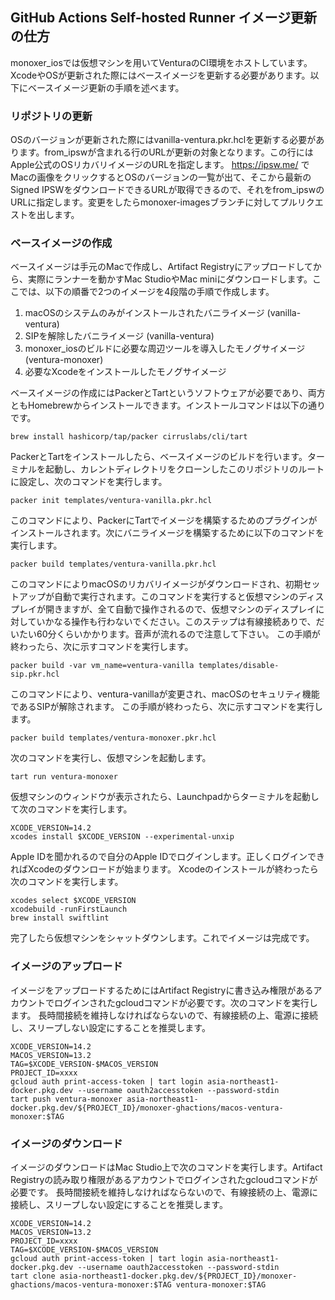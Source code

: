 ## GitHub Actions Self-hosted Runner イメージ更新の仕方

monoxer_iosでは仮想マシンを用いてVenturaのCI環境をホストしています。XcodeやOSが更新された際にはベースイメージを更新する必要があります。以下にベースイメージ更新の手順を述べます。

### リポジトリの更新

OSのバージョンが更新された際にはvanilla-ventura.pkr.hclを更新する必要があります。from_ipswが含まれる行のURLが更新の対象となります。この行にはApple公式のOSリカバリイメージのURLを指定します。 https://ipsw.me/ でMacの画像をクリックするとOSのバージョンの一覧が出て、そこから最新のSigned IPSWをダウンロードできるURLが取得できるので、それをfrom_ipswのURLに指定します。変更をしたらmonoxer-imagesブランチに対してプルリクエストを出します。

### ベースイメージの作成

ベースイメージは手元のMacで作成し、Artifact Registryにアップロードしてから、実際にランナーを動かすMac StudioやMac miniにダウンロードします。ここでは、以下の順番で2つのイメージを4段階の手順で作成します。

1. macOSのシステムのみがインストールされたバニライメージ (vanilla-ventura)
2. SIPを解除したバニライメージ (vanilla-ventura)
3. monoxer_iosのビルドに必要な周辺ツールを導入したモノグサイメージ (ventura-monoxer)
4. 必要なXcodeをインストールしたモノグサイメージ

ベースイメージの作成にはPackerとTartというソフトウェアが必要であり、両方ともHomebrewからインストールできます。インストールコマンドは以下の通りです。

```
brew install hashicorp/tap/packer cirruslabs/cli/tart
```

PackerとTartをインストールしたら、ベースイメージのビルドを行います。ターミナルを起動し、カレントディレクトリをクローンしたこのリポジトリのルートに設定し、次のコマンドを実行します。

```
packer init templates/ventura-vanilla.pkr.hcl
```

このコマンドにより、PackerにTartでイメージを構築するためのプラグインがインストールされます。次にバニライメージを構築するために以下のコマンドを実行します。

```
packer build templates/ventura-vanilla.pkr.hcl
```

このコマンドによりmacOSのリカバリイメージがダウンロードされ、初期セットアップが自動で実行されます。このコマンドを実行すると仮想マシンのディスプレイが開きますが、全て自動で操作されるので、仮想マシンのディスプレイに対していかなる操作も行わないでください。このステップは有線接続ありで、だいたい60分くらいかかります。音声が流れるので注意して下さい。
この手順が終わったら、次に示すコマンドを実行します。

```
packer build -var vm_name=ventura-vanilla templates/disable-sip.pkr.hcl
```

このコマンドにより、ventura-vanillaが変更され、macOSのセキュリティ機能であるSIPが解除されます。
この手順が終わったら、次に示すコマンドを実行します。

```
packer build templates/ventura-monoxer.pkr.hcl
```

次のコマンドを実行し、仮想マシンを起動します。

```
tart run ventura-monoxer
```

仮想マシンのウィンドウが表示されたら、Launchpadからターミナルを起動して次のコマンドを実行します。

```
XCODE_VERSION=14.2
xcodes install $XCODE_VERSION --experimental-unxip
```

Apple IDを聞かれるので自分のApple IDでログインします。正しくログインできればXcodeのダウンロードが始まります。
Xcodeのインストールが終わったら次のコマンドを実行します。

```
xcodes select $XCODE_VERSION
xcodebuild -runFirstLaunch
brew install swiftlint
```

完了したら仮想マシンをシャットダウンします。これでイメージは完成です。

### イメージのアップロード

イメージをアップロードするためにはArtifact Registryに書き込み権限があるアカウントでログインされたgcloudコマンドが必要です。次のコマンドを実行します。
長時間接続を維持しなければならないので、有線接続の上、電源に接続し、スリープしない設定にすることを推奨します。

```
XCODE_VERSION=14.2
MACOS_VERSION=13.2
TAG=$XCODE_VERSION-$MACOS_VERSION
PROJECT_ID=xxxx
gcloud auth print-access-token | tart login asia-northeast1-docker.pkg.dev --username oauth2accesstoken --password-stdin
tart push ventura-monoxer asia-northeast1-docker.pkg.dev/${PROJECT_ID}/monoxer-ghactions/macos-ventura-monoxer:$TAG
```

### イメージのダウンロード

イメージのダウンロードはMac Studio上で次のコマンドを実行します。Artifact Registryの読み取り権限があるアカウントでログインされたgcloudコマンドが必要です。
長時間接続を維持しなければならないので、有線接続の上、電源に接続し、スリープしない設定にすることを推奨します。

```
XCODE_VERSION=14.2
MACOS_VERSION=13.2
PROJECT_ID=xxxx
TAG=$XCODE_VERSION-$MACOS_VERSION
gcloud auth print-access-token | tart login asia-northeast1-docker.pkg.dev --username oauth2accesstoken --password-stdin
tart clone asia-northeast1-docker.pkg.dev/${PROJECT_ID}/monoxer-ghactions/macos-ventura-monoxer:$TAG ventura-monoxer:$TAG
```